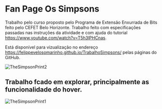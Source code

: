 # Fan Page Os Simpsons
  Trabalho pelo curso proposto pelo Programa de Extensão Enxurrada de Bits feito pelo CEFET Belo Horizonte.
    Trabalho feito com especificações passadas nas instruções da atividade e com ajuda do tutorial  https://www.youtube.com/watch?v=T5h3lPHCnas.
    
Está disponível para vizualização no endereço  https://felippevelosomarinho.github.io/TrabalhoSimpsons/ pelas páginas do GitHub.

![TheSimpsonPrint2](https://user-images.githubusercontent.com/60450622/93280900-31788a00-f7a1-11ea-8e48-c14dd4d819ad.PNG)

## Trabalho fcado em explorar, principalmente as funcionalidade do hover.
  
![TheSimpsonPrint1](https://user-images.githubusercontent.com/60450622/93280868-16a61580-f7a1-11ea-9bac-d7715076a6a1.PNG)
